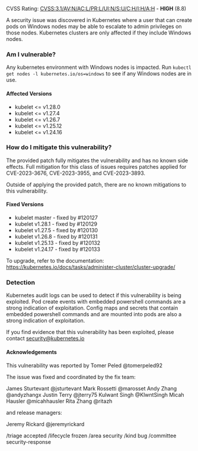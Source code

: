 CVSS Rating: [CVSS:3.1/AV:N/AC:L/PR:L/UI:N/S:U/C:H/I:H/A:H](https://www.first.org/cvss/calculator/3.1#CVSS:3.1/AV:N/AC:L/PR:L/UI:N/S:U/C:H/I:H/A:H) - **HIGH** (8.8)

A security issue was discovered in Kubernetes where a user that can create pods on Windows nodes may be able to escalate to admin privileges on those nodes. Kubernetes clusters are only affected if they include Windows nodes.

### Am I vulnerable?

Any kubernetes environment with Windows nodes is impacted.  Run `kubectl get nodes -l kubernetes.io/os=windows` to see if any Windows nodes are in use.

#### Affected Versions

- kubelet <= v1.28.0
- kubelet <= v1.27.4
- kubelet <= v1.26.7
- kubelet <= v1.25.12
- kubelet <= v1.24.16

### How do I mitigate this vulnerability?

The provided patch fully mitigates the vulnerability and has no known side effects.  Full mitigation for this class of issues requires patches applied for CVE-2023-3676, CVE-2023-3955, and CVE-2023-3893.

Outside of applying the provided patch, there are no known mitigations to this vulnerability.

#### Fixed Versions

- kubelet master - fixed by #120127
- kubelet v1.28.1 - fixed by #120129
- kubelet v1.27.5 - fixed by #120130
- kubelet v1.26.8 - fixed by #120131
- kubelet v1.25.13 - fixed by #120132
- kubelet v1.24.17 - fixed by #120133

To upgrade, refer to the documentation:
https://kubernetes.io/docs/tasks/administer-cluster/cluster-upgrade/

### Detection

Kubernetes audit logs can be used to detect if this vulnerability is being exploited. Pod create events with embedded powershell commands are a strong indication of exploitation. Config maps and secrets that contain embedded powershell commands and are mounted into pods are also a strong indication of exploitation.

If you find evidence that this vulnerability has been exploited, please contact security@kubernetes.io

#### Acknowledgements

This vulnerability was reported by Tomer Peled @tomerpeled92

The issue was fixed and coordinated by the fix team: 

James Sturtevant @jsturtevant
Mark Rossetti @marosset
Andy Zhang @andyzhangx
Justin Terry @jterry75
Kulwant Singh @KlwntSingh
Micah Hausler @micahhausler
Rita Zhang @ritazh

and release managers:

Jeremy Rickard @jeremyrickard


/triage accepted
/lifecycle frozen
/area security
/kind bug
/committee security-response